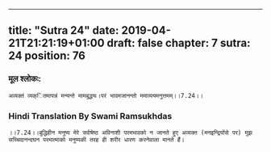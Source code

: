 
---
title: "Sutra 24"
date: 2019-04-21T21:21:19+01:00
draft: false
chapter: 7
sutra: 24
position: 76
---
### मूल श्लोकः:
```
अव्यक्तं व्यक्ितमापन्नं मन्यन्ते मामबुद्धयः।परं भावमजानन्तो ममाव्ययमनुत्तमम्।।7.24।।

```

### Hindi Translation By Swami Ramsukhdas
```
।।7.24।।बुद्धिहीन मनुष्य मेरे सर्वश्रेष्ठ अविनाशी परमभावको न जानते हुए अव्यक्त (मनइन्द्रियोंसे पर) मुझ सच्चिदानन्दघन परमात्माको मनुष्यकी तरह ही शरीर धारण करनेवाला मानते हैं। 

```

